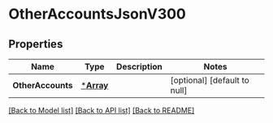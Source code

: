 # OtherAccountsJsonV300

## Properties
Name | Type | Description | Notes
------------ | ------------- | ------------- | -------------
**OtherAccounts** | [***Array**](array.md) |  | [optional] [default to null]

[[Back to Model list]](../README.md#documentation-for-models) [[Back to API list]](../README.md#documentation-for-api-endpoints) [[Back to README]](../README.md)

